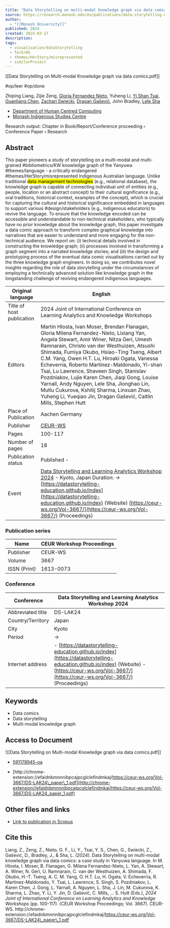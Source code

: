 ```yaml
---
title: "Data Storytelling on multi-modal knowledge graph via data comics: a case study in Yanyuwa language"
source: https://research.monash.edu/en/publications/data-storytelling-on-multi-modal-knowledge-graph-via-data-comics-
author:
  - "[[Monash University]]"
published: 2024
created: 2025-03-17
description: 
tags:
  - visualisation/dataStorytelling
  - Tech/KG
  - themes/HerStory/misrepresented
  - similarProject
---
```

[[Data Storytelling on Multi-modal Knowledge graph via data comics.pdf]]

#op/leer #op/done

Zhiping Liang, Zijie Zeng, [Gloria Fernandez Nieto](https://research.monash.edu/en/persons/gloria-fernandez-nieto), Yuheng Li, [Yi Shan Tsai](https://research.monash.edu/en/persons/yi-shan-tsai), [Guanliang Chen](https://research.monash.edu/en/persons/guanliang-chen), [Zachari Swiecki](https://research.monash.edu/en/persons/zachari-swiecki), [Dragan Gašević](https://research.monash.edu/en/persons/dragan-gasevic), John Bradley, [Lele Sha](https://research.monash.edu/en/persons/lele-sha)

- [Department of Human Centred Computing](https://research.monash.edu/en/organisations/department-of-human-centred-computing)
- [Monash Indigenous Studies Centre](https://research.monash.edu/en/organisations/monash-indigenous-studies-centre)

Research output: Chapter in Book/Report/Conference proceeding › Conference Paper › Research

## Abstract

This paper pioneers a study of storytelling on a multi-modal and multi-grained #bibliometrics/KW knowledge graph of the Yanyuwa #themes/language - a critically endangered #themes/HerStory/misrepresented Indigenous Australian language. Unlike traditional <mark class="hltr-blue">data management technologies</mark> (e.g., relational database), the knowledge graph is capable of connecting individual unit of entities (e.g., people, location or an abstract concept) to their cultural significance (e.g., oral traditions, historical context, examples of the concept), which is crucial for capturing the cultural and historical significance embedded in languages to support various #design/stakeholders (e.g., indigenous educators) to revive the language. To ensure that the knowledge encoded can be accessible and understandable to non-technical stakeholders, who typically have no prior knowledge about the knowledge graph, this paper investigate a data comic approach to transform complex graphical knowledge into narratives that are easier to understand and more engaging for the non-technical audience. We report on: (i) technical details involved in constructing the knowledge graph; (ii) processes involved in transforming a graph segment into a narrated knowledge stories; and (iii) the design and prototyping process of the eventual data comic visualisations carried out by the three knowledge graph engineers. In doing so, we contributes novel insights regarding the role of data storytelling under the circumstances of employing a technically advanced solution like knowledge graph in the longstanding challenge of reviving endangered indigenous languages.

| Original language | English |
| --- | --- |
| Title of host publication | 2024 Joint of International Conference on Learning Analytics and Knowledge Workshops |
| Editors | Martin Hlosta, Ivan Moser, Brendan Flanagan, Gloria Milena Fernandez-Nieto, Lixiang Yan, Angela Stewart, Amir Winer, Nitza Geri, Umesh Ramnarain, Christo van der Westhuizen, Atsushi Shimada, Fumiya Okubo, Hsiao-Ting Tseng, Albert C.M. Yang, Owen H.T. Lu, Hiroaki Ogata, Vanessa Echeverria, Roberto Martinez-Maldonado, Yi-shan Tsai, Lu Lawrence, Shaveen Singh, Stanislav Pozdniakov, Lujie Karen Chen, Jiaqi Gong, Louise Yarnall, Andy Nguyen, Lele Sha, Jionghao Lin, Mutlu Cukurova, Kshitij Sharma, Linxuan Zhao, Yuheng Li, Yueqiao Jin, Dragan Gašević, Caitlin Mills, Stephen Hutt |
| Place of Publication | Aachen Germany |
| Publisher | [CEUR-WS](https://research.monash.edu/en/publications/#) |
| Pages | 100-117 |
| Number of pages | 18 |
| Publication status | Published - |
| Event | [Data Storytelling and Learning Analytics Workshop 2024](https://research.monash.edu/en/publications/#) - Kyoto, Japan   Duration: →   [https://datastorytelling-education.github.io/index](https://datastorytelling-education.github.io/index) (Website)   [https://ceur-ws.org/Vol-3667/](https://ceur-ws.org/Vol-3667/) (Proceedings) |

### Publication series

| Name | CEUR Workshop Proceedings |
| --- | --- |
| Publisher | CEUR-WS |
| Volume | 3667 |
| ISSN (Print) | 1613-0073 |

### Conference

| Conference        | Data Storytelling and Learning Analytics Workshop 2024                                                                                                                                              |
| ----------------- | --------------------------------------------------------------------------------------------------------------------------------------------------------------------------------------------------- |
| Abbreviated title | DS-LAK24                                                                                                                                                                                            |
| Country/Territory | Japan                                                                                                                                                                                               |
| City              | Kyoto                                                                                                                                                                                               |
| Period            | →                                                                                                                                                                                                   |
| Internet address  | - [https://datastorytelling-education.github.io/index](https://datastorytelling-education.github.io/index) (Website) - [https://ceur-ws.org/Vol-3667/](https://ceur-ws.org/Vol-3667/) (Proceedings) |

## Keywords

- Data comics
- Data storytelling
- Multi-modal knowledge graph

## Access to Document

![[Data Storytelling on Multi-modal Knowledge graph via data comics.pdf]]

- [591178945-oa](https://research.monash.edu/files/592226801/591178945_oa.pdf)

- [http://chrome-extension://efaidnbmnnnibpcajpcglclefindmkaj/https://ceur-ws.org/Vol-3667/DS-LAK24\_paper\_1.pdf](http://chrome-extension//efaidnbmnnnibpcajpcglclefindmkaj/https://ceur-ws.org/Vol-3667/DS-LAK24_paper_1.pdf)

## Other files and links

- [Link to publication in Scopus](http://www.scopus.com/inward/record.url?scp=85191974732&partnerID=8YFLogxK)

## Cite this

Liang, Z., Zeng, Z., Nieto, G. F., Li, Y., Tsai, Y. S., Chen, G., Swiecki, Z., Gašević, D., Bradley, J., & Sha, L. (2024). Data Storytelling on multi-modal knowledge graph via data comics: a case study in Yanyuwa language. In M. Hlosta, I. Moser, B. Flanagan, G. Milena Fernandez-Nieto, L. Yan, A. Stewart, A. Winer, N. Geri, U. Ramnarain, C. van der Westhuizen, A. Shimada, F. Okubo, H.-T. Tseng, A. C. M. Yang, O. H.T. Lu, H. Ogata, V. Echeverria, R. Martinez-Maldonado, Y. Tsai, L. Lawrence, S. Singh, S. Pozdniakov, L. Karen Chen, J. Gong, L. Yarnall, A. Nguyen, L. Sha, J. Lin, M. Cukurova, K. Sharma, L. Zhao, Y. Li, Y. Jin, D. Gašević, C. Mills, ... S. Hutt (Eds.), *2024 Joint of International Conference on Learning Analytics and Knowledge Workshops* (pp. 100-117). (CEUR Workshop Proceedings; Vol. 3667). CEUR-WS. http://chrome-extension://efaidnbmnnnibpcajpcglclefindmkaj/https://ceur-ws.org/Vol-3667/DS-LAK24\_paper\_1.pdf